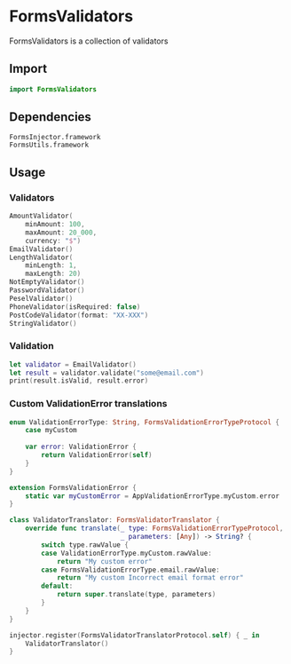 # FormsValidators

FormsValidators is a collection of validators

## Import

```swift
import FormsValidators
```

## Dependencies

```
FormsInjector.framework
FormsUtils.framework
```

## Usage

### Validators

```swift
AmountValidator(
    minAmount: 100, 
    maxAmount: 20_000, 
    currency: "$")
EmailValidator()
LengthValidator(
    minLength: 1, 
    maxLength: 20)
NotEmptyValidator()
PasswordValidator()
PeselValidator()
PhoneValidator(isRequired: false)
PostCodeValidator(format: "XX-XXX")
StringValidator()
```

### Validation

```swift
let validator = EmailValidator()
let result = validator.validate("some@email.com")
print(result.isValid, result.error)
```

### Custom ValidationError translations

```swift 
enum ValidationErrorType: String, FormsValidationErrorTypeProtocol {
    case myCustom
    
    var error: ValidationError {
        return ValidationError(self)
    }
}

extension FormsValidationError {
    static var myCustomError = AppValidationErrorType.myCustom.error
}

class ValidatorTranslator: FormsValidatorTranslator {
    override func translate(_ type: FormsValidationErrorTypeProtocol,
                            _ parameters: [Any]) -> String? {
        switch type.rawValue {
        case ValidationErrorType.myCustom.rawValue:
            return "My custom error"
        case FormsValidationErrorType.email.rawValue:
            return "My custom Incorrect email format error"
        default:
            return super.translate(type, parameters)
        }
    }
}

injector.register(FormsValidatorTranslatorProtocol.self) { _ in
    ValidatorTranslator()
}
```